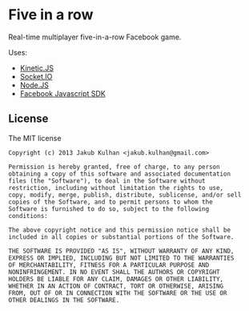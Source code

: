 # Five in a row

Real-time multiplayer five-in-a-row Facebook game.

Uses:

- [Kinetic.JS](http://kineticjs.com/)
- [Socket.IO](http://socket.io/)
- [Node.JS](http://nodejs.org/)
- [Facebook Javascript SDK](https://developers.facebook.com/docs/reference/javascript/)

## License

The MIT license

	Copyright (c) 2013 Jakub Kulhan <jakub.kulhan@gmail.com>

	Permission is hereby granted, free of charge, to any person
	obtaining a copy of this software and associated documentation
	files (the "Software"), to deal in the Software without
	restriction, including without limitation the rights to use,
	copy, modify, merge, publish, distribute, sublicense, and/or sell
	copies of the Software, and to permit persons to whom the
	Software is furnished to do so, subject to the following
	conditions:

	The above copyright notice and this permission notice shall be
	included in all copies or substantial portions of the Software.

	THE SOFTWARE IS PROVIDED "AS IS", WITHOUT WARRANTY OF ANY KIND,
	EXPRESS OR IMPLIED, INCLUDING BUT NOT LIMITED TO THE WARRANTIES
	OF MERCHANTABILITY, FITNESS FOR A PARTICULAR PURPOSE AND
	NONINFRINGEMENT. IN NO EVENT SHALL THE AUTHORS OR COPYRIGHT
	HOLDERS BE LIABLE FOR ANY CLAIM, DAMAGES OR OTHER LIABILITY,
	WHETHER IN AN ACTION OF CONTRACT, TORT OR OTHERWISE, ARISING
	FROM, OUT OF OR IN CONNECTION WITH THE SOFTWARE OR THE USE OR
	OTHER DEALINGS IN THE SOFTWARE.
